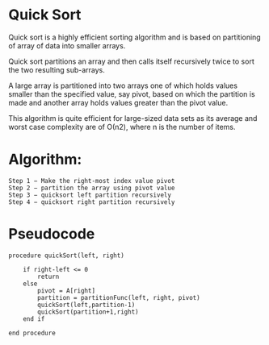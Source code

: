 # Quick Sort
Quick sort is a highly efficient sorting algorithm and is based on
partitioning of array of data into smaller arrays.

Quick sort partitions an array and then calls itself recursively twice
to sort the two resulting sub-arrays.

A large array is partitioned into two arrays one of which holds values
smaller than the specified value, say pivot, based on which the
partition is made and another array holds values greater than the pivot
value.

This algorithm is quite efficient for large-sized data sets as its
average and worst case complexity are of Ο(n2), where n is the number
of items.

# Algorithm:

	Step 1 − Make the right-most index value pivot
	Step 2 − partition the array using pivot value
	Step 3 − quicksort left partition recursively
	Step 4 − quicksort right partition recursively


# Pseudocode
```
procedure quickSort(left, right)

    if right-left <= 0
        return
    else
        pivot = A[right]
        partition = partitionFunc(left, right, pivot)
        quickSort(left,partition-1)
        quickSort(partition+1,right)
    end if

end procedure
```

